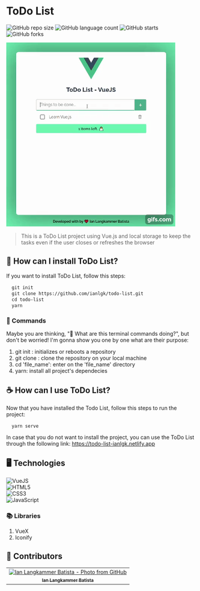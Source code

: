 # ToDo List

![GitHub repo size](https://img.shields.io/github/repo-size/ianlgk/todo-list?label=Repository%20size&style=plastic)
![GitHub language count](https://img.shields.io/github/languages/count/ianlgk/todo-list?label=Languages&style=plastic)
![GitHub starts](https://img.shields.io/github/stars/ianlgk/todo-list?label=Stars&style=plastic)
![GitHub forks](https://img.shields.io/github/forks/ianlgk/todo-list?label=Forks&style=plastic)

<img src="https://github.com/ianlgk/ianlgk/blob/main/assets/ToDo-Gif.gif" alt="Home Page - ToDo List">

> This is a ToDo List project using Vue.js and local storage to keep the tasks even if the user closes or refreshes the browser

## 🚀 How can I install ToDo List?

If you want to install ToDo List, follow this steps:

```
  git init
  git clone https://github.com/ianlgk/todo-list.git
  cd todo-list
  yarn
```

### 🤔 Commands
Maybe you are thinking, "🤔 What are this terminal commands doing?", but don't be worried!
I'm gonna show you one by one what are their purpose:
1. git init      : initializes or reboots a repository
2. git clone     : clone the repository on your local machine
3. cd 'file_name': enter on the 'file_name' directory
4. yarn: install all project's dependecies

## ☕ How can I use ToDo List?

Now that you have installed the Todo List, follow this steps to run the project:

```
  yarn serve
```

In case that you do not want to install the project, you can use the ToDo List through the following link: https://todo-list-ianlgk.netlify.app

## 🖥️ Technologies

<img src="https://img.shields.io/badge/vuejs-%2335495e.svg?style=for-the-badge&logo=vuedotjs&logoColor=%234FC08D" alt="VueJS"><br />
<img src="https://img.shields.io/badge/HTML5-E34F26?style=for-the-badge&logo=html5&logoColor=white" alt="HTML5"><br />
<img src="https://img.shields.io/badge/css3-%231572B6.svg?style=for-the-badge&logo=css3&logoColor=white" alt="CSS3"><br />
<img src="https://img.shields.io/badge/javascript-%23323330.svg?style=for-the-badge&logo=javascript&logoColor=%23F7DF1E" alt="JavaScript"><br />


### 📚 Libraries
1. VueX
2. Iconify

## 🤝 Contributors

<table>
  <tr>
    <td align="center">
      <a href="https://github.com/ianlgk">
        <img src="https://avatars.githubusercontent.com/u/80867137?v=4" width="100px;" alt="Ian Langkammer Batista - Photo from GitHub"/><br>
        <sub>
          <b>Ian Langkammer Batista</b>
        </sub>
      </a>
    </td>
  </tr>
</table>